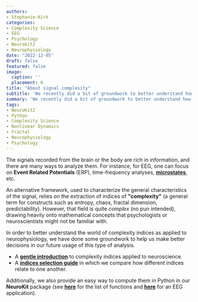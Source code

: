 ```yaml
---
authors:
- Stephanie-Kirk
categories:
- Complexity Science
- EEG
- Psychology
- Neurokit2
- Neurophysiology
date: "2022-12-05"
draft: false
featured: false
image:
  caption: ''
  placement: 0
title: "About signal complexity"
subtitle: 'We recently did a bit of groundwork to better understand how to use signal complexity in neurophysiology'
summary: 'We recently did a bit of groundwork to better understand how to use signal complexity in neurophysiology'
tags:
- NeuroKit2
- Python
- Complexity Science
- Nonlinear Dynamics
- Fractal
- Neurophysiology
- Psychology
---
```


The signals recorded from the brain or the body are rich in information, and there are many ways to analyze them. For instance, for EEG, one can focus on **Event Related Potentials** (ERP), time-frequency analyses, [**microstates**](https://neuropsychology.github.io/NeuroKit/examples/eeg_microstates/eeg_microstates.html), etc.

An alternative framework, used to characterize the general characteristics of the signal, relies on the extraction of indices of **"complexity"** (a general term for constructs such as entropy, chaos, fractal dimension, predictability). However, that field is quite *complex* (no pun intended), drawing heavily onto mathematical concepts that psychologists or neuroscientists might not be familiar with.

In order to better understand the world of complexity indices as applied to neurophysiology, we have done some groundwork to help us make better decisions in our future usage of this type of analysis.

- A [**gentle introduction**](https://onlinelibrary.wiley.com/doi/10.1111/ejn.15800) to complexity indices applied to neuroscience.
- A [**indices selection guide**](https://www.mdpi.com/1099-4300/24/8/1036) in which we compare how different indices relate to one another.

Additionally, we also provide an easy way to compute them in Python in our **NeuroKit** package (see [**here**](https://neuropsychology.github.io/NeuroKit/functions/complexity.html) for the list of functions and [**here**](https://neuropsychology.github.io/NeuroKit/examples/eeg_complexity/eeg_complexity.html) for an EEG application).

